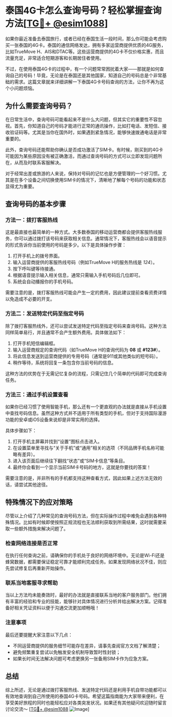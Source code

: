 # 泰国4G卡怎么查询号码？轻松掌握查询方法[[TG💪+ @esim1088](https://t.me/s/esim1088)]

如果你最近准备去泰国旅行，或者已经在泰国生活一段时间，那么你可能会考虑购买一张泰国的4G卡。泰国的通信网络发达，拥有多家运营商提供优质的4G服务，比如TrueMove H、AIS和DTAC等。这些运营商提供的4G卡不仅价格实惠，而且流量充足，非常适合短期游客和长期居住者使用。

不过，在使用泰国4G卡的过程中，有一个问题常常困扰着大家——那就是如何查询自己的号码！毕竟，无论是在泰国还是其他国家，知道自己的号码总是个非常基础的需求。这篇文章就来详细讲解一下泰国4G卡号码查询的方法，让你不再为这个小问题烦恼。

## 为什么需要查询号码？

在日常生活中，查询号码可能看起来不是什么大问题，但其实它的重要性不容忽视。首先，你知道自己的号码才能进行正常的通讯操作，比如打电话、发短信、接收验证码等。尤其是当你在国外时，如果遇到紧急情况，能够快速拨通电话是非常重要的。

此外，查询号码还能帮助你确认是否成功激活了SIM卡。有时候，刚买到的4G卡可能因为某些原因没有被正确激活，而通过查询号码的方式可以立即发现问题所在，从而及时联系客服解决。

对于经常出差或旅游的人来说，保持对号码的记忆也是方便管理的一个好习惯。尤其是在多个设备之间切换使用SIM卡的情况下，清晰地了解每个号码的功能和状态显得尤为重要。

## 查询号码的基本步骤

### 方法一：拨打客服热线

这是最直接也最简单的一种方式。大多数泰国的移动运营商都会提供客服热线服务，你可以通过拨打该号码来获取相关信息。通常情况下，客服热线会以语音提示的形式告诉你当前使用的号码是多少。以下是具体操作步骤：

1. 打开手机上的拨号界面。
2. 输入运营商提供的客服热线号码（例如TrueMove H的服务热线是 *124*）。
3. 按下呼叫键等待接通。
4. 根据语音提示输入相关信息，通常只需输入手机号码后几位即可。
5. 系统会自动播报你的手机号码。

需要注意的是，拨打客服热线可能会产生一定的费用，因此建议提前查看资费详情以免造成不必要的开支。

### 方法二：发送特定代码至指定号码

除了拨打客服热线外，还可以尝试发送特定代码至指定号码来查询号码。这种方法同样简单易行，并且通常不会产生额外费用。具体做法如下：

1. 打开手机短信编辑框。
2. 输入运营商规定的查询代码（如TrueMove H的查询代码为 **08** 或 **#123#**）。
3. 将此信息发送到运营商提供的专用号码（通常是911或其他类似的短号码）。
4. 稍作等待，系统将回复一条包含你当前号码的信息。

这种方法的优势在于无需记忆复杂的流程，只需记住几个简单的代码即可完成查询任务。

### 方法三：通过手机设置查看

如果你已经习惯了使用智能手机，那么还有一个更直观的办法就是直接从手机设置中查找号码信息。虽然这种方式并不适用于所有类型的手机，但对于支持国际漫游功能的安卓或iOS设备来说却是非常实用的选择。

具体步骤如下：

1. 打开手机主屏幕并找到“设置”图标点击进入。
2. 在设置菜单里寻找与“关于手机”或“通用”相关的选项（不同品牌手机名称可能略有差异）。
3. 进入该页面后继续往下翻找“状态”或“SIM卡信息”等条目。
4. 最终你会看到一个显示当前SIM卡号码的地方，这就是你要找的答案！

需要注意的是，并非所有的手机都支持这种查看方式，因此如果上述方法无效的话，请尝试其他途径。

## 特殊情况下的应对策略

尽管以上介绍了几种常见的查询号码方法，但在实际操作过程中难免会遇到各种特殊情况。比如有时候即使按照正规流程也无法顺利获取到所需结果，这时就需要采取一些额外措施来解决问题了。

### 检查网络连接是否正常

在执行任何查询之前，请确保你的手机处于良好的网络环境中。无论是Wi-Fi还是蜂窝数据，都需要保证稳定可靠才能顺利完成任务。如果发现网络状况不佳，则应先尝试修复后再重新开始操作。

### 联系当地客服寻求帮助

当以上方法均未能奏效时，最好的办法就是直接联系当地的客户服务部门。他们拥有丰富的经验和专业的技能，能够针对具体情况进行分析并给出解决方案。记得准备好相关凭证资料以便于沟通交流更加顺畅哦！

### 注意事项

最后还要提醒大家注意以下几点：

- 不同运营商提供的服务细节可能存在差异，请事先查阅官方文档了解清楚；
- 避免频繁重复尝试以免触发安全机制导致暂时性封锁；
- 如果长时间无法解决问题可考虑更换另一张备用SIM卡作为应急方案。

## 总结

综上所述，无论是通过拨打客服热线、发送特定代码还是利用手机自带功能都可以有效地查询到自己所使用的泰国4G卡号码。希望这篇指南能为大家带来便利，在享受美好旅程的同时也能轻松应对各类突发状况。如果还有其他疑问欢迎随时留言讨论交流～ [[TG💪+ @esim1088](https://t.me/s/esim1088) ![Image](https://i.postimg.cc/4NQfJmqS/Snipaste-2025-05-13-00-14-12.png)]
